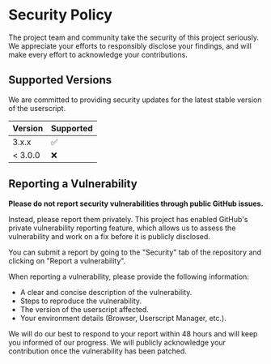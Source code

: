 # Security Policy

The project team and community take the security of this project seriously. We appreciate your efforts to responsibly disclose your findings, and will make every effort to acknowledge your contributions.

## Supported Versions

We are committed to providing security updates for the latest stable version of the userscript.

| Version | Supported          |
| ------- | ------------------ |
| 3.x.x   | :white_check_mark: |
| < 3.0.0 | :x:                |

## Reporting a Vulnerability

**Please do not report security vulnerabilities through public GitHub issues.**

Instead, please report them privately. This project has enabled GitHub's private vulnerability reporting feature, which allows us to assess the vulnerability and work on a fix before it is publicly disclosed.

You can submit a report by going to the "Security" tab of the repository and clicking on "Report a vulnerability".

When reporting a vulnerability, please provide the following information:

- A clear and concise description of the vulnerability.
- Steps to reproduce the vulnerability.
- The version of the userscript affected.
- Your environment details (Browser, Userscript Manager, etc.).

We will do our best to respond to your report within 48 hours and will keep you informed of our progress. We will publicly acknowledge your contribution once the vulnerability has been patched.